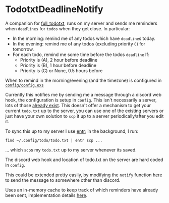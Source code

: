 # TodotxtDeadlineNotify

A companion for [full_todotxt](https://github.com/seanbreckenridge/full_todotxt), runs on my server and sends me reminders when `deadlines` for `todos` when they get close. In particular:

- In the morning: remind me of any todos which have `deadline`s today.
- In the evening: remind me of any todos (excluding priority `C`) for tomorrow.
- For each todo, remind me some time before the todos `deadline` If:
  - Priority is (A), 2 hour before deadline
  - Priority is (B), 1 hour before deadline
  - Priority is (C) or None, 0.5 hours before

When to remind in the morning/evening (and the timezone) is configured in [`config/config.exs`](./config/config.exs)

Currently this notifies me by sending me a message through a discord web hook, the configuration is setup in `config`. This isn't necessarily a server, lots of those [already exist](https://github.com/todotxt/todo.txt-cli/wiki/Other-Todo.txt-Projects). This doesn't offer a mechanism to get your current `todo.txt` up to the server, you can use one of the existing servers or just have your own solution to `scp` it up to a server periodically/after you edit it.

To sync this up to my server I use [entr](http://eradman.com/entrproject/); in the background, I run:

```
find ~/.config/todo/todo.txt | entr scp ...
```

... which `scp`s my `todo.txt` up to my server whenever its saved.

The discord web hook and location of todo.txt on the server are hard coded in `config`.

This could be extended pretty easily, by modifying the `notify` function [here](./lib/notify.ex) to send the message to somewhere other than discord.

Uses an in-memory cache to keep track of which reminders have already been sent, implementation details [here](https://github.com/seanbreckenridge/todotxt_deadline_notify/blob/c0791e6ab876552223af39bafe3285ab6f892969/lib/todotxt_deadline_notify/worker.ex#L49-L60).
